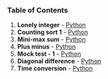 ### Table of Contents
1. __Lonely integer__ - [Python](Lonely%20Integer.py)
1. __Counting sort 1__ - [Python](Counting%20Sort%201.py)
1. __Mini-max sum__ - [Python](Mini-Max%20Sum.py)
1. __Plus minus__ - [Python](Plus%20Minus.py)
1. __Mock test - 1__ - [Python](Mock%20Test%20-%201.py)
1. __Diagonal difference__ - [Python](Diagonal%20Difference.py)
1. __Time conversion__ - [Python](Time%20Conversion.py)
